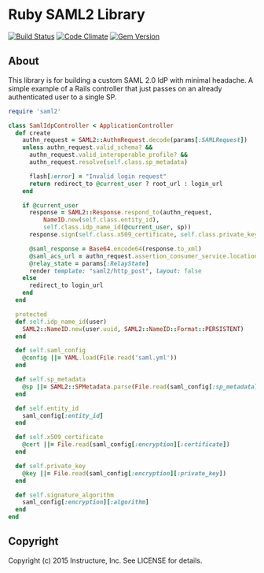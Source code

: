 Ruby SAML2 Library
==================

[![Build Status](https://travis-ci.org/instructure/ruby-saml2.png)](https://travis-ci.org/instructure/ruby-saml2)
[![Code Climate](https://codeclimate.com/repos/54ed091e6956806d8f0000fc/badges/43dca52252fbdf9bb8d8/gpa.svg)](https://codeclimate.com/repos/54ed091e6956806d8f0000fc/feed)
[![Gem Version](https://fury-badge.herokuapp.com/rb/saml2.png)](http://badge.fury.io/rb/saml2)

About
-----

This library is for building a custom SAML 2.0 IdP with minimal headache.
A simple example of a Rails controller that just passes on an already
authenticated user to a single SP.


```ruby
require 'saml2'

class SamlIdpController < ApplicationController
  def create
    authn_request = SAML2::AuthnRequest.decode(params[:SAMLRequest])
    unless authn_request.valid_schema? &&
      authn_request.valid_interoperable_profile? &&
      authn_request.resolve(self.class.sp_metadata)

      flash[:error] = "Invalid login request"
      return redirect_to @current_user ? root_url : login_url
    end

    if @current_user
      response = SAML2::Response.respond_to(authn_request,
          NameID.new(self.class.entity_id),
          self.class.idp_name_id(@current_user, sp))
      response.sign(self.class.x509_certificate, self.class.private_key)

      @saml_response = Base64.encode64(response.to_xml)
      @saml_acs_url = authn_request.assertion_consumer_service.location
      @relay_state = params[:RelayState]
      render template: "saml2/http_post", layout: false
    else
      redirect_to login_url
    end
  end

  protected
  def self.idp_name_id(user)
    SAML2::NameID.new(user.uuid, SAML2::NameID::Format::PERSISTENT)
  end

  def self.saml_config
    @config ||= YAML.load(File.read('saml.yml'))
  end

  def self.sp_metadata
    @sp ||= SAML2::SPMetadata.parse(File.read(saml_config[:sp_metadata]))
  end

  def self.entity_id
    saml_config[:entity_id]
  end

  def self.x509_certificate
    @cert ||= File.read(saml_config[:encryption][:certificate])
  end

  def self.private_key
    @key ||= File.read(saml_config[:encryption][:private_key])
  end

  def self.signature_algorithm
    saml_config[:encryption][:algorithm]
  end
end

```

Copyright
-----------

Copyright (c) 2015 Instructure, Inc. See LICENSE for details.
